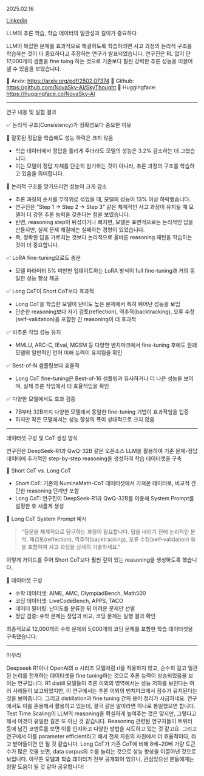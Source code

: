 2025.02.16

[Linkedin](https://www.linkedin.com/posts/byeongheon-lee-2b83aa222_llm%EC%9D%98-%EC%B6%94%EB%A1%A0-%ED%95%99%EC%8A%B5-%ED%95%99%EC%8A%B5-%EB%8D%B0%EC%9D%B4%ED%84%B0%EC%9D%98-%EC%9D%BC%EA%B4%80%EC%84%B1%EA%B3%BC-%EA%B8%B8%EC%9D%B4%EA%B0%80-%EC%A4%91%EC%9A%94%ED%95%98%EB%8B%A4-llm%EC%9D%B4-%EB%B3%B5%EC%9E%A1%ED%95%9C-activity-7296759021066231808-GhfP?utm_source=share&utm_medium=member_desktop&rcm=ACoAADfxcywBkH2Mi2-YPZm7jSZERa3dQ2_DDEY)

LLM의 추론 학습, 학습 데이터의 일관성과 길이가 중요하다

LLM이 복잡한 문제를 효과적으로 해결하도록 학습하려면 사고 과정의 논리적 구조를 학습하는 것이 더 중요하다고 주장하는 연구가 발표되었습니다. 연구진은 RL 없이 단 17,000개의 샘플을 fine tuing 하는 것으로 기존보다 훨씬 강력한 추론 성능을 이끌어낼 수 있음을 보였습니다.

🔗 Arxiv: https://arxiv.org/pdf/2502.07374
🔗 Github: https://github.com/NovaSky-AI/SkyThought
🔗 Huggingface: https://huggingface.co/NovaSky-AI

---

 연구 내용 및 실험 결과

✅ 논리적 구조(Consistency)가 정확성보다 중요한 이유

🔹 잘못된 정답을 학습해도 성능 하락은 크지 않음
- 학습 데이터에서 정답을 틀리게 주더라도 모델의 성능은 3.2% 감소하는 데 그쳤습니다.
- 이는 모델이 정답 자체를 단순히 암기하는 것이 아니라, 추론 과정의 구조를 학습하고 있음을 의미합니다.

🔹 논리적 구조를 망가뜨리면 성능이 크게 감소
- 추론 과정의 순서를 무작위로 섞었을 때, 모델의 성능이 13% 이상 하락했습니다.
- 연구진은 "Step 1 → Step 2 → Step 3" 같은 체계적인 사고 과정이 유지될 때 모델이 더 강한 추론 능력을 갖춘다는 점을 보였습니다.
- 반면, reasoning step이 뒤섞이거나 빠지면, 모델은 표면적으로는 논리적인 답을 만들지만, 실제 문제 해결에는 실패하는 경향이 있었습니다.
- 즉, 정확한 답을 가르치는 것보다 논리적으로 올바른 reasoning 패턴을 학습하는 것이 더 중요합니다.

✅ LoRA fine-tuning으로도 충분
- 모델 파라미터 5% 미만만 업데이트하는 LoRA 방식이 full fine-tuning과 거의 동일한 성능 향상 제공

✅ Long CoT이 Short CoT보다 효과적
- Long CoT을 학습한 모델이 난이도 높은 문제에서 특히 뛰어난 성능을 보임
- 단순한 reasoning보다 자기 검토(reflection), 역추적(backtracking), 오류 수정(self-validation)을 포함한 긴 reasoning이 더 효과적

✅ 비추론 작업 성능 유지
- MMLU, ARC-C, IEval, MGSM 등 다양한 벤치마크에서 fine-tuning 후에도 원래 모델의 일반적인 언어 이해 능력이 유지됨을 확인

✅ Best-of-N 샘플링보다 효율적
- Long CoT fine-tuning은 Best-of-16 샘플링과 유사하거나 더 나은 성능을 보이며, 실제 추론 작업에서 더 효율적임을 확인

✅ 다양한 모델에서도 효과 검증
- 7B부터 32B까지 다양한 모델에서 동일한 fine-tuning 기법이 효과적임을 입증
- 하지만 작은 모델에서는 성능 향상의 폭이 상대적으로 크지 않음

---

데이터셋 구성 및 CoT 생성 방식

연구진은 DeepSeek-R1과 QwQ-32B 같은 오픈소스 LLM을 활용하여 기존 문제-정답 데이터에 추가적인 step-by-step reasoning을 생성하여 학습 데이터셋을 구축

📌 Short CoT vs. Long CoT
- Short CoT: 기존의 NuminaMath-CoT 데이터셋에서 가져온 데이터로, 비교적 간단한 reasoning 단계만 포함
- Long CoT: 연구진이 DeepSeek-R1과 QwQ-32B를 이용해 System Prompt를 설정한 후 새롭게 생성

📌 Long CoT System Prompt 예시
> "질문을 체계적으로 탐구하는 과정이 필요합니다. 답을 내리기 전에 논리적인 분석, 재검토(reflection), 역추적(backtracking), 오류 수정(self-validation) 등을 포함하여 사고 과정을 상세히 기술하세요."

이렇게 가이드를 주어 Short CoT보다 훨씬 깊이 있는 reasoning을 생성하도록 했습니다.

📌 데이터셋 구성
- 수학 데이터셋: AIME, AMC, OlympiadBench, Math500
- 코딩 데이터셋: LiveCodeBench, APPS, TACO
- 데이터 필터링: 난이도를 분류한 뒤 어려운 문제만 선별
- 정답 검증: 수학 문제는 정답과 비교, 코딩 문제는 실행 결과 확인

최종적으로 12,000개의 수학 문제와 5,000개의 코딩 문제를 포함한 학습 데이터셋을 구축했습니다.

---

마무리

Deepseek R1이나 OpenAI의 o 시리즈 모델처럼 rl을 적용하지 않고, 순수히 길고 일관된 논리를 전개하는 데이터셋을 fine tuning하는 것으로 추론 능력이 상승되었음을 보이는 연구입니다.
R1 distill 모델들이 추론 이외의 영역에서는 성능 저하를 보인다는 여러 사례들이 보고되었지만, 이 연구에서는 추론 이외의 벤치마크에서 점수가 유지된다는 것을 보여줍니다.
그리고 distillation과 fine tuning 간의 용어 정리가 시급하네요. 연구에서도 이를 혼용해서 활용하고 있는데, 결국 같은 말이라면 하나로 통일했으면 합니다. 
Test Time Scaling이 LLM의 reasoning을 확실하게 높여주는 것은 맞지만, 그렇다고 해서 이것이 유일한 길은 또 아닌 것 같습니다.
Reasoning 관련된 연구자들이 트위터 등에 남긴 코멘트를 보면 이를 인지하고 다양한 방법을 시도하고 있는 것 같고요.
그리고 연구에서 이를 parameter efficient라고 해서 전체 자원의 차원에서 더 효율적이다, 라고 받아들이면 안 될 것 같습니다.
Long CoT가 기존 CoT에 비해 8배~20배 가량 토큰 수가 많은 것을 보면, data corpus의 수를 늘리는 것으로 성능 향상을 이끌어낸 것으로 보입니다.
아무튼 모델과 학습 데이터가 전부 공개되어 있으니, 관심있으신 분들에게는 정말 도움이 될 것 같아 공유합니다!